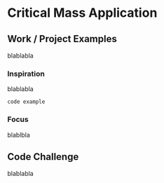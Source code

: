 # Critical Mass Application

## Work / Project Examples

blablabla

### Inspiration

blablabla

```
code example
```

### Focus

blablbla

## Code Challenge

blablabla
